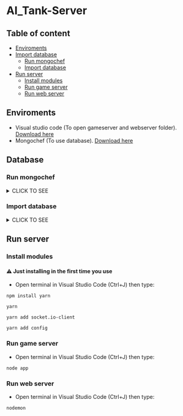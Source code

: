 # AI_Tank-Server

## Table of content

- [Enviroments](#Enviroments)
- [Import database](#Database)
    - [Run mongochef](#Run-mongochef)
    - [Import database](#Import-database)
- [Run server](#Run-server)
    - [Install modules](#Install-modules)
    - [Run game server](#Run-game-server)
    - [Run web server](#Run-web-server)

## Enviroments
- Visual studio code (To open gameserver and webserver folder). [Download here](https://code.visualstudio.com/docs/?dv=win)
- Mongochef (To use database). [Download here](https://drive.google.com/file/d/1RJywbAKmuMsNvHmJcCxUVtVXGD_YSftO/view?usp=sharing)

## Database
### Run mongochef

<details><summary>CLICK TO SEE</summary>
<p>

#### ![image](https://user-images.githubusercontent.com/52252046/95580666-eda43800-0a61-11eb-9ed9-9924e25e568c.png)

</p>
</details>

### Import database

<details><summary>CLICK TO SEE</summary>
<p>

#### ![image](https://user-images.githubusercontent.com/52252046/95580728-01e83500-0a62-11eb-9899-dc946697688e.png)
#### ![image](https://user-images.githubusercontent.com/52252046/95580767-12001480-0a62-11eb-8713-719de3fc1a50.png)
#### ![image](https://user-images.githubusercontent.com/52252046/95580790-1d534000-0a62-11eb-89fa-9b32ce8f878d.png)
#### ![image](https://user-images.githubusercontent.com/52252046/95580831-2e03b600-0a62-11eb-8cf0-151711663282.png)

</p>
</details>

## Run server
### Install modules
#### :warning: Just installing in the first time you use

- Open terminal in Visual Studio Code (Ctrl+J) then type:

`npm install yarn`

`yarn`

`yarn add socket.io-client`

`yarn add config`

### Run game server
- Open terminal in Visual Studio Code (Ctrl+J) then type:

`node app`

### Run web server
- Open terminal in Visual Studio Code (Ctrl+J) then type:

`nodemon`


